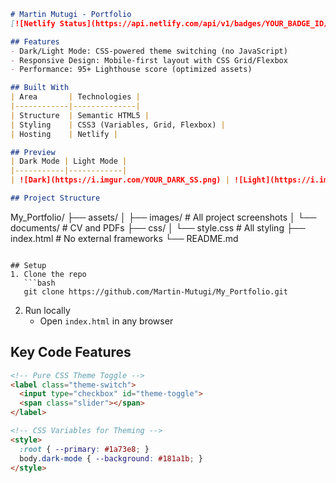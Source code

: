```markdown
# Martin Mutugi - Portfolio  
[![Netlify Status](https://api.netlify.com/api/v1/badges/YOUR_BADGE_ID/deploy-status)](https://martinmutugiportfolio.netlify.app/)  

## Features  
- Dark/Light Mode: CSS-powered theme switching (no JavaScript)  
- Responsive Design: Mobile-first layout with CSS Grid/Flexbox  
- Performance: 95+ Lighthouse score (optimized assets)  

## Built With  
| Area       | Technologies |  
|------------|--------------|  
| Structure  | Semantic HTML5 |  
| Styling    | CSS3 (Variables, Grid, Flexbox) |  
| Hosting    | Netlify |  

## Preview  
| Dark Mode | Light Mode |  
|-----------|------------|  
| ![Dark](https://i.imgur.com/YOUR_DARK_SS.png) | ![Light](https://i.imgur.com/YOUR_LIGHT_SS.png) |  

## Project Structure  
```
My_Portfolio/
├── assets/
│   ├── images/       # All project screenshots
│   └── documents/    # CV and PDFs
├── css/
│   └── style.css     # All styling
├── index.html        # No external frameworks
└── README.md
```

## Setup  
1. Clone the repo 
   ```bash
   git clone https://github.com/Martin-Mutugi/My_Portfolio.git
   ```
2. Run locally  
   - Open `index.html` in any browser  

## Key Code Features  
```html
<!-- Pure CSS Theme Toggle -->
<label class="theme-switch">
  <input type="checkbox" id="theme-toggle">
  <span class="slider"></span>
</label>

<!-- CSS Variables for Theming -->
<style>
  :root { --primary: #1a73e8; }
  body.dark-mode { --background: #181a1b; }
</style>


